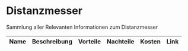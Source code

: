 # Distanzmesser
Sammlung aller Relevanten Informationen zum Distanzmesser

| Name | Beschreibung | Vorteile | Nachteile | Kosten | Link | 
| :--: | :----------: | :------: | :-------: | :----: | :--: |